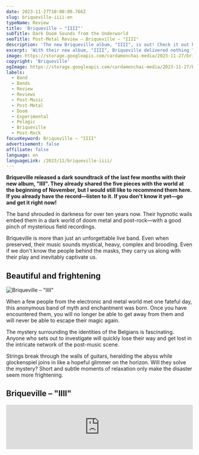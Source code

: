 ```yaml
---
date: 2023-11-27T10:00:00.766Z
slug: briqueville-iiii-en
typeName: Review
title: 'Briqueville – "IIII"'
subTitle: Dark Doom Sounds from the Underworld
seoTitle: Post-Metal Review – Briqueville – "IIII"
description: 'The new Briqueville album, "IIII", is out! Check it out here, and take advantage of their mystery and gloom!'
excerpt: 'With their new album, "IIII", Briqueville delivered nothing less than the soundtrack of the year. The five pieces are of heavy darkness and bittersweet beauty. Listen right here now and maybe find out some of the band‘s secrets.'
image: https://storage.googleapis.com/cardamonchai-media/2023-11-27/briqueville-iiii-png-imagine-181818_494949_1024_768/640.webp
copyright: 'Briqueville'
ogImage: https://storage.googleapis.com/cardamonchai-media/2023-11-27/briqueville-iiii-og-png-imagine-181818_383839_1200_628/640.webp
labels:
  - Band
  - Bands
  - Review
  - Reviews
  - Post-Music
  - Post-Metal
  - Doom
  - Experimental
  - Pelagic
  - Briqueville
  - Post-Rock
focusKeyword: Briqueville – "IIII"
advertisement: false
affiliate: false
language: en
languageLink: /2023/11/briqueville-iiii/
---
```


**Briqueville released a dark soundtrack of the last few months with their new album, "IIII". They already shared the five pieces with the world at the beginning of November, but I would still like to recommend them here. If you already have the record—listen to it. If you don't know it yet—go and get it right now!**

The band shrouded in darkness for over ten years now. Their hypnotic wails embed them in a dark world of doom metal and post-rock—with a good pinch of mysterious field recordings.

Briqueville is more than just an unforgettable live band. Even when preserved, their music sounds mystical, heavy, complex and brooding. Even if we don't know the people behind the masks, they carry us along with their play and inevitably captivate us.

## Beautiful and frightening

![Briqueville – "IIII"](https://storage.googleapis.com/cardamonchai-media/2023-11-27/briqueville-iiii-review-jpg-imagine-989898_838383_800_800/640.webp 'Briqueville – "IIII"')

When a few people from the electronic and metal world met one fateful day, this anonymous band of myth and enchantment was born. Once you have encountered them, you will no longer be able to get away from them and will never be able to escape their magic again.

The mystery surrounding the identities of the Belgians is fascinating. Anyone who sets out to investigate will quickly lose their way and get lost in the intricate network of the post-music scene.

Strings break through the walls of guitars, heralding the abyss while glockenspiel joins in like a hopeful glimmer on the horizon. Will they solve the mystery? Short and subtle moments of relaxation only make the disaster seem more frightening.

## Briqueville – "IIII"

<iframe
  style="border: 0; width: 100%; height: 120px;"
  src="https://bandcamp.com/EmbeddedPlayer/album=3681691251/size=large/bgcol=ffffff/linkcol=5c9b72/tracklist=false/artwork=small/transparent=true/"
  seamless
>
  <a href="https://briqueville.bandcamp.com/album/iiii">
    IIII by B R I Q U E V I L L E
  </a>
</iframe>
